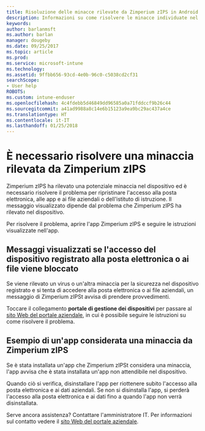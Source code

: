 ```yaml
---
title: Risoluzione delle minacce rilevate da Zimperium zIPS in Android | Microsoft Docs
description: Informazioni su come risolvere le minacce individuate nel dispositivo Android.
keywords: 
author: barlanmsft
ms.author: barlan
manager: dougeby
ms.date: 09/25/2017
ms.topic: article
ms.prod: 
ms.service: microsoft-intune
ms.technology: 
ms.assetid: 9ffbb656-93cd-4e0b-96c0-c5038cd2cf31
searchScope:
- User help
ROBOTS: 
ms.custom: intune-enduser
ms.openlocfilehash: 4c4fdebb5d46849dd96585a0a71fddccf9b26c44
ms.sourcegitcommit: a41ad9988a8c14e6b15123a9ea9bc29ac437a4ce
ms.translationtype: HT
ms.contentlocale: it-IT
ms.lasthandoff: 01/25/2018
---
```

# <a name="you-need-to-resolve-a-threat-found-by-zimperium-zips"></a>È necessario risolvere una minaccia rilevata da Zimperium zIPS

Zimperium zIPS ha rilevato una potenziale minaccia nel dispositivo ed è necessario risolvere il problema per ripristinare l'accesso alla posta elettronica, alle app e ai file aziendali o dell'istituto di istruzione. Il messaggio visualizzato dipende dal problema che Zimperium zIPS ha rilevato nel dispositivo.

Per risolvere il problema, aprire l'app Zimperium zIPS e seguire le istruzioni visualizzate nell'app.

## <a name="what-you-might-see-if-your-enrolled-device-is-blocked-from-accessing-email-or-files"></a>Messaggi visualizzati se l'accesso del dispositivo registrato alla posta elettronica o ai file viene bloccato

Se viene rilevato un virus o un'altra minaccia per la sicurezza nel dispositivo registrato e si tenta di accedere alla posta elettronica o ai file aziendali, un messaggio di Zimperium zIPSt avvisa di prendere provvedimenti.

Toccare il collegamento **portale di gestione dei dispositivi** per passare al [sito Web del portale aziendale](https://portal.manage.microsoft.com#HelpDeskDialog), in cui è possibile seguire le istruzioni su come risolvere il problema.

## <a name="example-of-an-app-that-zimperium-zips-sees-as-a-threat"></a>Esempio di un'app considerata una minaccia da Zimperium zIPS

Se è stata installata un'app che Zimperium zIPSt considera una minaccia, l'app avvisa che è stata installata un'app non attendibile nel dispositivo.

Quando ciò si verifica, disinstallare l'app per riottenere subito l'accesso alla posta elettronica e ai dati aziendali. Se non si disinstalla l'app, si perderà l'accesso alla posta elettronica e ai dati fino a quando l'app non verrà disinstallata.

Serve ancora assistenza? Contattare l'amministratore IT. Per informazioni sul contatto vedere il [sito Web del portale aziendale](https://portal.manage.microsoft.com#HelpDeskDialog).
